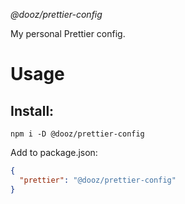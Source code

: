 _@dooz/prettier-config_

My personal Prettier config.

# Usage

## Install:

```
npm i -D @dooz/prettier-config
```

Add to package.json:
```json
{
  "prettier": "@dooz/prettier-config"
}
```
